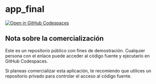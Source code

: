 # app_final

[![Open in GitHub Codespaces](https://github.com/codespaces/badge.svg)](https://codespaces.new/amalia70/app_final)

## Nota sobre la comercialización

Este es un repositorio público con fines de demostración. Cualquier persona con el enlace puede acceder al código fuente y ejecutarlo en GitHub Codespaces.

Si planeas comercializar esta aplicación, te recomiendo que utilices un repositorio privado para controlar el acceso al código fuente.
